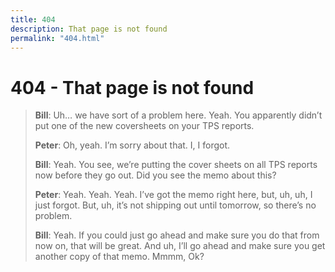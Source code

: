 ```yaml
---
title: 404
description: That page is not found
permalink: "404.html"
---
```


# 404 -  That page is not found

> **Bill**: Uh… we have sort of a problem here. Yeah. You apparently didn’t put one of the new coversheets on your TPS reports.
> 
> **Peter**: Oh, yeah. I’m sorry about that. I, I forgot.
> 
> **Bill**: Yeah. You see, we’re putting the cover sheets on all TPS reports now before they go out. Did you see the memo about this?
> 
> **Peter**: Yeah. Yeah. Yeah. I’ve got the memo right here, but, uh, uh, I just forgot. But, uh, it’s not shipping out until tomorrow, so there’s no problem.
> 
> **Bill**: Yeah. If you could just go ahead and make sure you do that from now on, that will be great. And uh, I’ll go ahead and make sure you get another copy of that memo. Mmmm, Ok?